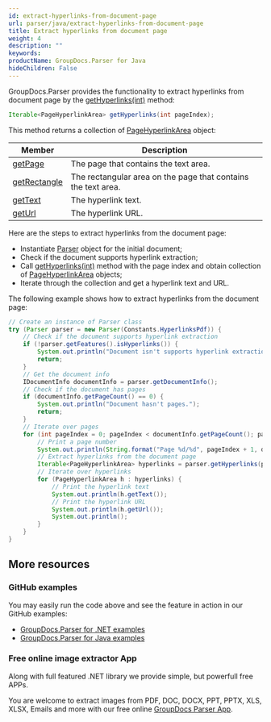 ```yaml
---
id: extract-hyperlinks-from-document-page
url: parser/java/extract-hyperlinks-from-document-page
title: Extract hyperlinks from document page
weight: 4
description: ""
keywords: 
productName: GroupDocs.Parser for Java
hideChildren: False
---
```

GroupDocs.Parser provides the functionality to extract hyperlinks from document page by the [getHyperlinks(int)](https://apireference.groupdocs.com/parser/java/com.groupdocs.parser/Parser#getHyperlinks(int)) method:

```java
Iterable<PageHyperlinkArea> getHyperlinks(int pageIndex);
```

This method returns a collection of [PageHyperlinkArea](https://apireference.groupdocs.com/parser/java/com.groupdocs.parser.data/PageHyperlinkArea) object:

| Member | Description |
| --- | --- |
| [getPage](https://apireference.groupdocs.com/parser/java/com.groupdocs.parser.data/PageArea#getPage()) | The page that contains the text area. |
| [getRectangle](https://apireference.groupdocs.com/parser/java/com.groupdocs.parser.data/PageArea#getRectangle()) | The rectangular area on the page that contains the text area. |
| [getText](https://apireference.groupdocs.com/parser/java/com.groupdocs.parser.data/PageHyperlinkArea#getText()) | The hyperlink text. |
| [getUrl](https://apireference.groupdocs.com/parser/java/com.groupdocs.parser.data/PageHyperlinkArea#getUrl()) | The hyperlink URL. |

Here are the steps to extract hyperlinks from the document page:

* Instantiate [Parser](https://apireference.groupdocs.com/java/parser/com.groupdocs.parser/Parser) object for the initial document;
* Check if the document supports hyperlink extraction;
* Call [getHyperlinks(int)](https://apireference.groupdocs.com/parser/java/com.groupdocs.parser/Parser#getHyperlinks(int)) method with the page index and obtain collection of [PageHyperlinkArea](https://apireference.groupdocs.com/parser/java/com.groupdocs.parser.data/PageHyperlinkArea) objects;
* Iterate through the collection and get a hyperlink text and URL.

The following example shows how to extract hyperlinks from the document page:

```java
// Create an instance of Parser class
try (Parser parser = new Parser(Constants.HyperlinksPdf)) {
    // Check if the document supports hyperlink extraction
    if (!parser.getFeatures().isHyperlinks()) {
        System.out.println("Document isn't supports hyperlink extraction.");
        return;
    }
    // Get the document info
    IDocumentInfo documentInfo = parser.getDocumentInfo();
    // Check if the document has pages
    if (documentInfo.getPageCount() == 0) {
        System.out.println("Document hasn't pages.");
        return;
    }
    // Iterate over pages
    for (int pageIndex = 0; pageIndex < documentInfo.getPageCount(); pageIndex++) {
        // Print a page number
        System.out.println(String.format("Page %d/%d", pageIndex + 1, documentInfo.getPageCount()));
        // Extract hyperlinks from the document page
        Iterable<PageHyperlinkArea> hyperlinks = parser.getHyperlinks(pageIndex);
        // Iterate over hyperlinks
        for (PageHyperlinkArea h : hyperlinks) {
            // Print the hyperlink text
            System.out.println(h.getText());
            // Print the hyperlink URL
            System.out.println(h.getUrl());
            System.out.println();
        }
    }
}
```

## More resources

### GitHub examples

You may easily run the code above and see the feature in action in our GitHub examples:

* [GroupDocs.Parser for .NET examples](https://github.com/groupdocs-parser/GroupDocs.Parser-for-.NET)
* [GroupDocs.Parser for Java examples](https://github.com/groupdocs-parser/GroupDocs.Parser-for-Java)

### Free online image extractor App

Along with full featured .NET library we provide simple, but powerfull free APPs.

You are welcome to extract images from PDF, DOC, DOCX, PPT, PPTX, XLS, XLSX, Emails and more with our free online [GroupDocs Parser App](https://products.groupdocs.app/parser).